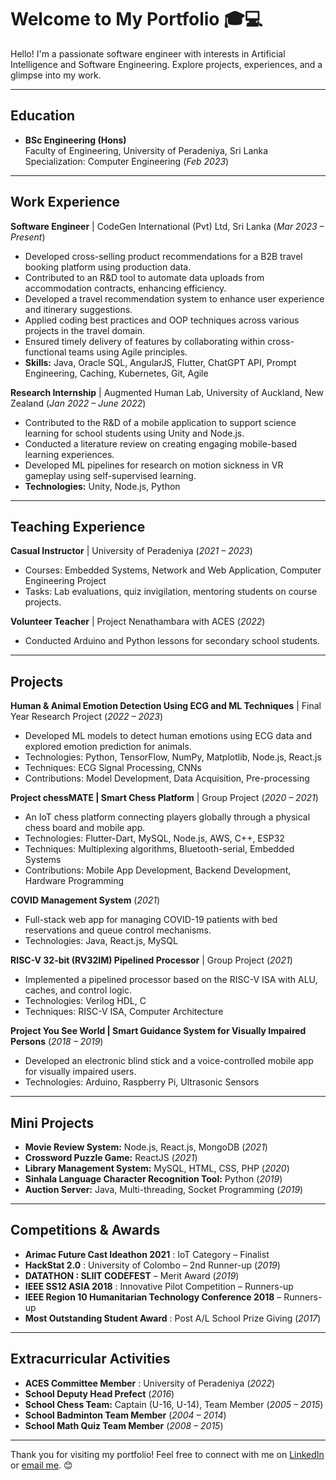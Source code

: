 # Welcome to My Portfolio 🎓💻

Hello! I'm a passionate software engineer with interests in Artificial Intelligence and Software Engineering. Explore projects, experiences, and a glimpse into my work.

---

## Education
- **BSc Engineering (Hons)**  
  Faculty of Engineering, University of Peradeniya, Sri Lanka  
  Specialization: Computer Engineering (_Feb 2023_)
  
---

## Work Experience  

**Software Engineer** | CodeGen International (Pvt) Ltd, Sri Lanka  (_Mar 2023 – Present_)  
- Developed cross-selling product recommendations for a B2B travel booking platform using production data.  
- Contributed to an R&D tool to automate data uploads from accommodation contracts, enhancing efficiency.  
- Developed a travel recommendation system to enhance user experience and itinerary suggestions.  
- Applied coding best practices and OOP techniques across various projects in the travel domain.  
- Ensured timely delivery of features by collaborating within cross-functional teams using Agile principles.  
- **Skills:** Java, Oracle SQL, AngularJS, Flutter, ChatGPT API, Prompt Engineering, Caching, Kubernetes, Git, Agile  

**Research Internship** | Augmented Human Lab, University of Auckland, New Zealand (_Jan 2022 – June 2022_)  
- Contributed to the R&D of a mobile application to support science learning for school students using Unity and Node.js.  
- Conducted a literature review on creating engaging mobile-based learning experiences.  
- Developed ML pipelines for research on motion sickness in VR gameplay using self-supervised learning.  
- **Technologies:** Unity, Node.js, Python  

---

## Teaching Experience  

**Casual Instructor** | University of Peradeniya (_2021 – 2023_)  
  - Courses: Embedded Systems, Network and Web Application, Computer Engineering Project  
  - Tasks: Lab evaluations, quiz invigilation, mentoring students on course projects.  

**Volunteer Teacher** | Project Nenathambara with ACES (_2022_)  
  - Conducted Arduino and Python lessons for secondary school students.  

---

## Projects  

**Human & Animal Emotion Detection Using ECG and ML Techniques** | Final Year Research Project (_2022 – 2023_)  
- Developed ML models to detect human emotions using ECG data and explored emotion prediction for animals.  
- Technologies: Python, TensorFlow, NumPy, Matplotlib, Node.js, React.js  
- Techniques: ECG Signal Processing, CNNs  
- Contributions: Model Development, Data Acquisition, Pre-processing  

**Project chessMATE | Smart Chess Platform** | Group Project (_2020 – 2021_)  
- An IoT chess platform connecting players globally through a physical chess board and mobile app.  
- Technologies: Flutter-Dart, MySQL, Node.js, AWS, C++, ESP32  
- Techniques: Multiplexing algorithms, Bluetooth-serial, Embedded Systems  
- Contributions: Mobile App Development, Backend Development, Hardware Programming  

**COVID Management System** (_2021_)  
- Full-stack web app for managing COVID-19 patients with bed reservations and queue control mechanisms.  
- Technologies: Java, React.js, MySQL  

**RISC-V 32-bit (RV32IM) Pipelined Processor** | Group Project (_2021_)  
- Implemented a pipelined processor based on the RISC-V ISA with ALU, caches, and control logic.  
- Technologies: Verilog HDL, C  
- Techniques: RISC-V ISA, Computer Architecture  

**Project You See World | Smart Guidance System for Visually Impaired Persons** (_2018 – 2019_)  
- Developed an electronic blind stick and a voice-controlled mobile app for visually impaired users.  
- Technologies: Arduino, Raspberry Pi, Ultrasonic Sensors  

---

## Mini Projects  
- **Movie Review System:** Node.js, React.js, MongoDB (_2021_)  
- **Crossword Puzzle Game:** ReactJS (_2021_)  
- **Library Management System:** MySQL, HTML, CSS, PHP (_2020_)  
- **Sinhala Language Character Recognition Tool:** Python (_2019_)  
- **Auction Server:** Java, Multi-threading, Socket Programming (_2019_)  

---

## Competitions & Awards  
- **Arimac Future Cast Ideathon 2021** : IoT Category – Finalist  
- **HackStat 2.0** : University of Colombo – 2nd Runner-up (_2019_)  
- **DATATHON : SLIIT CODEFEST** – Merit Award (_2019_)  
- **IEEE SS12 ASIA 2018** : Innovative Pilot Competition – Runners-up  
- **IEEE Region 10 Humanitarian Technology Conference 2018** – Runners-up  
- **Most Outstanding Student Award** : Post A/L School Prize Giving (_2017_)  

---

## Extracurricular Activities 
- **ACES Committee Member** : University of Peradeniya (_2022_)
- **School Deputy Head Prefect** (_2016_)
- **School Chess Team:** Captain (U-16, U-14), Team Member (_2005 – 2015_)   
- **School Badminton Team Member** (_2004 – 2014_)  
- **School Math Quiz Team Member** (_2008 – 2015_)  

---

Thank you for visiting my portfolio! Feel free to connect with me on [LinkedIn](https://lk.linkedin.com/in/damsy-de-silva) or [email me](mailto:damsydesilva@gmail.com). 😊
